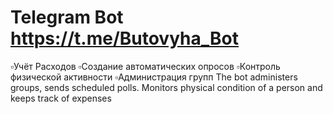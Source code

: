 # Telegram Bot https://t.me/Butovyha_Bot
▫️Учёт Расходов
▫️Создание автоматических  опросов 
▫️Контроль физической активности
▫️Администрация групп
The bot administers groups, sends scheduled polls. Monitors physical condition of a person and keeps track of expenses
